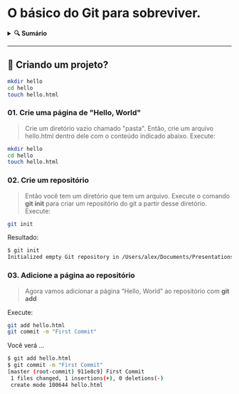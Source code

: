 # O básico do Git para sobreviver.
<details>
<summary>
  <strong>🔍 Sumário</strong>
</summary>

>
> *[🚀 Criando um projeto.](#1)*\
> *[🚀 Criando um projeto.](#1)*

>
</details>
<hr>

<div id="1"></div>

## 🚀 Criando um projeto?


```sh
mkdir hello
cd hello
touch hello.html
```
### 01. Crie uma página de "Hello, World"

 > Crie um diretório vazio chamado "pasta". Então, crie um arquivo hello.html dentro dele com o conteúdo indicado abaixo. Execute:

```sh
mkdir hello
cd hello
touch hello.html
```


### 02. Crie um repositório

>Então você tem um diretório que tem um arquivo. Execute o comando **git init** para criar um repositório do git a partir desse diretório.
Execute:
```sh
git init
```

Resultado:
```sh
$ git init
Initialized empty Git repository in /Users/alex/Documents/Presentations/githowto/auto/hello/.git/
```

### 03. Adicione a página ao repositório

> Agora vamos adicionar a página “Hello, World” ao repositório com **git add**

Execute:
```sh
git add hello.html
git commit -m "First Commit"
```

Você verá …
```sh
$ git add hello.html
$ git commit -m "First Commit"
[master (root-commit) 911e8c9] First Commit
 1 files changed, 1 insertions(+), 0 deletions(-)
 create mode 100644 hello.html
```




